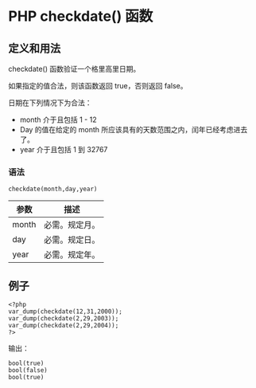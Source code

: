 # PHP checkdate() 函数



## 定义和用法

checkdate() 函数验证一个格里高里日期。

如果指定的值合法，则该函数返回 true，否则返回 false。

日期在下列情况下为合法：

*   month 介于且包括 1 - 12
*   Day 的值在给定的 month 所应该具有的天数范围之内，闰年已经考虑进去了。
*   year 介于且包括 1 到 32767

### 语法

```
checkdate(month,day,year)
```

| 参数 | 描述 |
| --- | --- |
| month | 必需。规定月。 |
| day | 必需。规定日。 |
| year | 必需。规定年。 |

## 例子

```
<?php
var_dump(checkdate(12,31,2000));
var_dump(checkdate(2,29,2003));
var_dump(checkdate(2,29,2004));
?>
```

输出：

```
bool(true)
bool(false)
bool(true)
```



